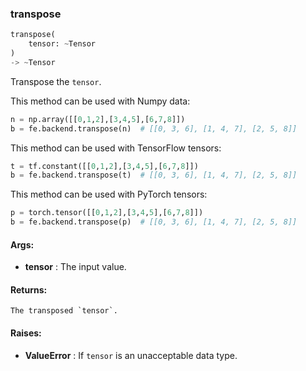 

### transpose
```python
transpose(
	tensor: ~Tensor
)
-> ~Tensor
```
Transpose the `tensor`.

This method can be used with Numpy data:
```python
n = np.array([[0,1,2],[3,4,5],[6,7,8]])
b = fe.backend.transpose(n)  # [[0, 3, 6], [1, 4, 7], [2, 5, 8]]
```

This method can be used with TensorFlow tensors:
```python
t = tf.constant([[0,1,2],[3,4,5],[6,7,8]])
b = fe.backend.transpose(t)  # [[0, 3, 6], [1, 4, 7], [2, 5, 8]]
```

This method can be used with PyTorch tensors:
```python
p = torch.tensor([[0,1,2],[3,4,5],[6,7,8]])
b = fe.backend.transpose(p)  # [[0, 3, 6], [1, 4, 7], [2, 5, 8]]
```


#### Args:

* **tensor** :  The input value.

#### Returns:
    The transposed `tensor`.

#### Raises:

* **ValueError** :  If `tensor` is an unacceptable data type.